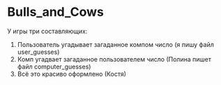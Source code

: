 # Bulls_and_Cows
У игры три составляющих:
1) Пользователь угадывает загаданное компом число (я пишу файл user_guesses)
2) Комп угадвает загаданное пользователем число (Полина пишет файл computer_guesses)
3) Всё это красиво оформлено (Костя)
